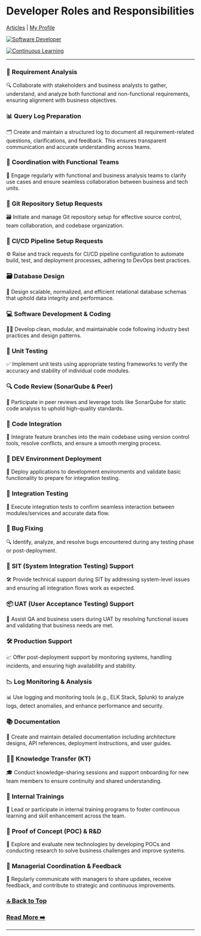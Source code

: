 # Developer Roles and Responsibilities

[Articles](https://nirmalakumarsahu.in/articles.html) | [My Profile](https://nirmalakumarsahu.in)

[![Software Developer](https://img.shields.io/badge/Software%20Developer-Fullstack-blue?logo=github)](https://en.wikipedia.org/wiki/Software_development)

[![Continuous Learning](https://img.shields.io/badge/Continuous%20Learning-Growth%20Mindset-ff69b4?logo=udemy)](https://en.wikipedia.org/wiki/Lifelong_learning)

---

### 📝 **Requirement Analysis**

🔍 Collaborate with stakeholders and business analysts to gather, understand, and analyze both functional and non-functional requirements, ensuring alignment with business objectives.

### 📊 **Query Log Preparation**

🗂️ Create and maintain a structured log to document all requirement-related questions, clarifications, and feedback. This ensures transparent communication and accurate understanding across teams.

### 🤝 **Coordination with Functional Teams**

💬 Engage regularly with functional and business analysis teams to clarify use cases and ensure seamless collaboration between business and tech units.

### 🌿 **Git Repository Setup Requests**

🗃️ Initiate and manage Git repository setup for effective source control, team collaboration, and codebase organization.

### 🔧 **CI/CD Pipeline Setup Requests**

⚙️ Raise and track requests for CI/CD pipeline configuration to automate build, test, and deployment processes, adhering to DevOps best practices.

### 🗃️ **Database Design**

📐 Design scalable, normalized, and efficient relational database schemas that uphold data integrity and performance.

### 💻 **Software Development & Coding**

🧑‍💻 Develop clean, modular, and maintainable code following industry best practices and design patterns.

### 🧪 **Unit Testing**

✅ Implement unit tests using appropriate testing frameworks to verify the accuracy and stability of individual code modules.

### 🔍 **Code Review (SonarQube & Peer)**

📝 Participate in peer reviews and leverage tools like SonarQube for static code analysis to uphold high-quality standards.

### 🔄 **Code Integration**

🔀 Integrate feature branches into the main codebase using version control tools, resolve conflicts, and ensure a smooth merging process.

### 🚀 **DEV Environment Deployment**

🧩 Deploy applications to development environments and validate basic functionality to prepare for integration testing.

### 🔗 **Integration Testing**

🔧 Execute integration tests to confirm seamless interaction between modules/services and accurate data flow.

### 🐞 **Bug Fixing**

🔍 Identify, analyze, and resolve bugs encountered during any testing phase or post-deployment.

### 🧪 **SIT (System Integration Testing) Support**

🛠️ Provide technical support during SIT by addressing system-level issues and ensuring all integration flows work as expected.

### 📦 **UAT (User Acceptance Testing) Support**

🧾 Assist QA and business users during UAT by resolving functional issues and validating that business needs are met.

### 🛠️ **Production Support**

📈 Offer post-deployment support by monitoring systems, handling incidents, and ensuring high availability and stability.

### 📉 **Log Monitoring & Analysis**

📊 Use logging and monitoring tools (e.g., ELK Stack, Splunk) to analyze logs, detect anomalies, and enhance performance and security.

### 📚 **Documentation**

📝 Create and maintain detailed documentation including architecture designs, API references, deployment instructions, and user guides.

### 👨‍🏫 **Knowledge Transfer (KT)**

🎓 Conduct knowledge-sharing sessions and support onboarding for new team members to ensure continuity and shared understanding.

### 🧠 **Internal Trainings**

📘 Lead or participate in internal training programs to foster continuous learning and skill enhancement across the team.

### 🔬 **Proof of Concept (POC) & R\&D**

🧪 Explore and evaluate new technologies by developing POCs and conducting research to solve business challenges and improve systems.

### 📣 **Managerial Coordination & Feedback**

📢 Regularly communicate with managers to share updates, receive feedback, and contribute to strategic and continuous improvements.

### [🔝 Back to Top](#developer-roles-and-responsibilities)

### [Read More ➡️](https://nirmalakumarsahu.in/articles.html)

---